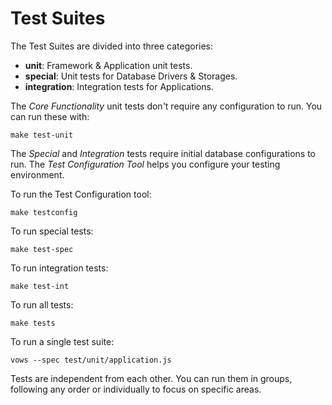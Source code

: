 
# Test Suites

The Test Suites are divided into three categories:

- **unit**: Framework & Application unit tests.
- **special**: Unit tests for Database Drivers & Storages.
- **integration**: Integration tests for Applications.

The _Core Functionality_ unit tests don't require any configuration to run. You can run these with:

    make test-unit

The _Special_ and _Integration_ tests require initial database configurations to run. The _Test Configuration
Tool_ helps you configure your testing environment.

To run the Test Configuration tool:

    make testconfig

To run special tests:

    make test-spec

To run integration tests:

    make test-int
    
To run all tests:
    
    make tests
    
To run a single test suite:

    vows --spec test/unit/application.js
    
Tests are independent from each other. You can run them in groups, following any order
or individually to focus on specific areas.